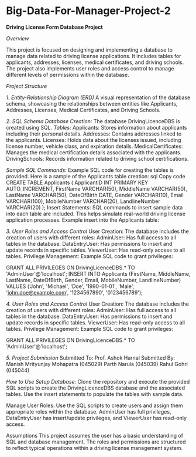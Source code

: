 # Big-Data-For-Manager-Project-2

**Driving License Form Database Project**

*Overview*

This project is focused on designing and implementing a database to manage data related to driving license applications. It includes tables for applicants, addresses, licenses, medical certificates, and driving schools. The project also implements user roles and access control to manage different levels of permissions within the database.

*Project Structure*

*1. Entity-Relationship Diagram (ERD)*
A visual representation of the database schema, showcasing the relationships between entities like Applicants, Addresses, Licenses, Medical Certificates, and Driving Schools.

*2. SQL Schema*
*Database Creation:*
The database DrivingLicenceDBS is created using SQL.
*Tables:*
Applicants: Stores information about applicants including their personal details.
Addresses: Contains addresses linked to the applicants.
Licenses: Holds data about the licenses issued, including license number, vehicle class, and expiration details.
MedicalCertificates: Manages the medical certification details associated with the applicants.
DrivingSchools: Records information related to driving school certifications.

*Sample SQL Commands:*
Example SQL code for creating the tables is provided. Here is a sample of the Applicants table creation:
sql
Copy code
CREATE TABLE Applicants (
  ApplicantID INT PRIMARY KEY AUTO_INCREMENT,
  FirstName VARCHAR(50),
  MiddleName VARCHAR(50),
  LastName VARCHAR(50),
  DateOfBirth DATE,
  Gender VARCHAR(10),
  Email VARCHAR(100),
  MobileNumber VARCHAR(20),
  LandlineNumber VARCHAR(20)
);
Insert Statements:
SQL commands to insert sample data into each table are included. This helps simulate real-world driving license application processes.
Example insert into the Applicants table:

*3. User Roles and Access Control*
User Creation:
The database includes the creation of users with different roles:
AdminUser: Has full access to all tables in the database.
DataEntryUser: Has permissions to insert and update records in specific tables.
ViewerUser: Has read-only access to all tables.
Privilege Management:
Example SQL code to grant privileges:

GRANT ALL PRIVILEGES ON DrivingLicenceDBS.* TO 'AdminUser'@'localhost';
INSERT INTO Applicants (FirstName, MiddleName, LastName, DateOfBirth, Gender, Email, MobileNumber, LandlineNumber) 
VALUES ('John', 'Michael', 'Doe', '1990-01-01', 'Male', 'john.doe@example.com', '1234567890', '0123456789');

*4. User Roles and Access Control*
User Creation:
The database includes the creation of users with different roles:
AdminUser: Has full access to all tables in the database.
DataEntryUser: Has permissions to insert and update records in specific tables.
ViewerUser: Has read-only access to all tables.
Privilege Management:
Example SQL code to grant privileges:

GRANT ALL PRIVILEGES ON DrivingLicenceDBS.* TO 'AdminUser'@'localhost';

*5. Project Submission*
Submitted To:
Prof. Ashok Harnal
Submitted By:
Manish Mrityunjay Mohapatra (045029)
Parth Narula (045039)
Rahul Gohri (045044)

*How to Use*
*Setup Database:*
Clone the repository and execute the provided SQL scripts to create the DrivingLicenceDBS database and the associated tables.
Use the insert statements to populate the tables with sample data.

Manage User Roles:
Use the SQL scripts to create users and assign them appropriate roles within the database.
AdminUser has full privileges, DataEntryUser has insert/update privileges, and ViewerUser has read-only access.

Assumptions
This project assumes the user has a basic understanding of SQL and database management.
The roles and permissions are structured to reflect typical operations within a driving license management system.
